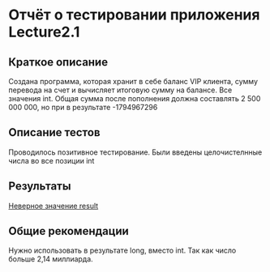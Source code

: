 # Отчёт о тестировании приложения Lecture2.1

## Краткое описание

Создана программа, которая хранит в себе баланс VIP клиента, сумму перевода на счет и вычисляет итоговую сумму на балансе. 
Все значения int. Общая сумма после пополнения должна составлять 2 500 000 000, но при в результате -1794967296
 

## Описание тестов

Проводилось позитивное тестирование. Были введены целочистелнные числа во все позиции int

## Результаты

[Неверное значение result](https://github.com/kit4kit/Lecture2.1/issues/1)

## Общие рекомендации

Нужно использовать в результате long, вместо int. Так как число больше 2,14 миллиарда.